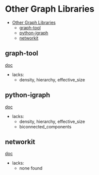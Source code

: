 # Other Graph Libraries

- [Other Graph Libraries](#other-graph-libraries)
  - [graph-tool](#graph-tool)
  - [python-igraph](#python-igraph)
  - [networkit](#networkit)

## graph-tool

[doc](https://graph-tool.skewed.de/static/doc/index.html)

- lacks:
  - density, hierarchy, effective_size

## python-igraph

[doc](https://igraph.org/python/versions/latest/)

- lacks:
  - density, hierarchy, effective_size
  - biconnected_components

## networkit

[doc](https://networkit.github.io/dev-docs/python_api/modules.html)
- lacks:
  - none found